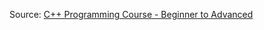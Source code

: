 Source: [C++ Programming Course - Beginner to Advanced](https://www.youtube.com/watch?v=8jLOx1hD3_o)